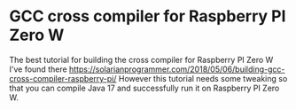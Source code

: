 # GCC cross compiler for Raspberry PI Zero W

The best tutorial for building the cross compiler for Raspberry PI Zero W I've found there https://solarianprogrammer.com/2018/05/06/building-gcc-cross-compiler-raspberry-pi/
However this tutorial needs some tweaking so that you can compile Java 17 and successfully run it on Raspberry PI Zero W.
